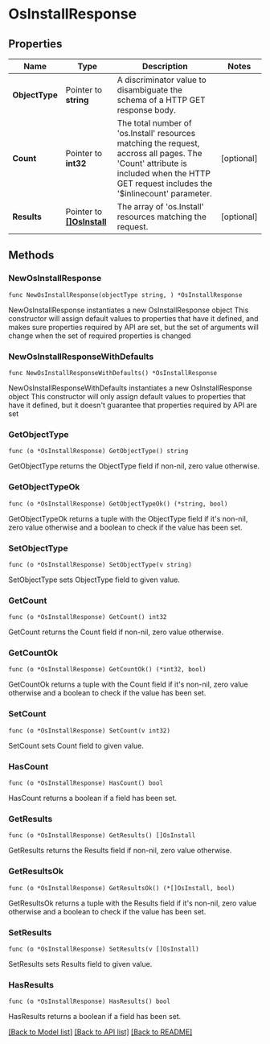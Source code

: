 # OsInstallResponse

## Properties

Name | Type | Description | Notes
------------ | ------------- | ------------- | -------------
**ObjectType** | Pointer to **string** | A discriminator value to disambiguate the schema of a HTTP GET response body. | 
**Count** | Pointer to **int32** | The total number of &#39;os.Install&#39; resources matching the request, accross all pages. The &#39;Count&#39; attribute is included when the HTTP GET request includes the &#39;$inlinecount&#39; parameter. | [optional] 
**Results** | Pointer to [**[]OsInstall**](os.Install.md) | The array of &#39;os.Install&#39; resources matching the request. | [optional] 

## Methods

### NewOsInstallResponse

`func NewOsInstallResponse(objectType string, ) *OsInstallResponse`

NewOsInstallResponse instantiates a new OsInstallResponse object
This constructor will assign default values to properties that have it defined,
and makes sure properties required by API are set, but the set of arguments
will change when the set of required properties is changed

### NewOsInstallResponseWithDefaults

`func NewOsInstallResponseWithDefaults() *OsInstallResponse`

NewOsInstallResponseWithDefaults instantiates a new OsInstallResponse object
This constructor will only assign default values to properties that have it defined,
but it doesn't guarantee that properties required by API are set

### GetObjectType

`func (o *OsInstallResponse) GetObjectType() string`

GetObjectType returns the ObjectType field if non-nil, zero value otherwise.

### GetObjectTypeOk

`func (o *OsInstallResponse) GetObjectTypeOk() (*string, bool)`

GetObjectTypeOk returns a tuple with the ObjectType field if it's non-nil, zero value otherwise
and a boolean to check if the value has been set.

### SetObjectType

`func (o *OsInstallResponse) SetObjectType(v string)`

SetObjectType sets ObjectType field to given value.


### GetCount

`func (o *OsInstallResponse) GetCount() int32`

GetCount returns the Count field if non-nil, zero value otherwise.

### GetCountOk

`func (o *OsInstallResponse) GetCountOk() (*int32, bool)`

GetCountOk returns a tuple with the Count field if it's non-nil, zero value otherwise
and a boolean to check if the value has been set.

### SetCount

`func (o *OsInstallResponse) SetCount(v int32)`

SetCount sets Count field to given value.

### HasCount

`func (o *OsInstallResponse) HasCount() bool`

HasCount returns a boolean if a field has been set.

### GetResults

`func (o *OsInstallResponse) GetResults() []OsInstall`

GetResults returns the Results field if non-nil, zero value otherwise.

### GetResultsOk

`func (o *OsInstallResponse) GetResultsOk() (*[]OsInstall, bool)`

GetResultsOk returns a tuple with the Results field if it's non-nil, zero value otherwise
and a boolean to check if the value has been set.

### SetResults

`func (o *OsInstallResponse) SetResults(v []OsInstall)`

SetResults sets Results field to given value.

### HasResults

`func (o *OsInstallResponse) HasResults() bool`

HasResults returns a boolean if a field has been set.


[[Back to Model list]](../README.md#documentation-for-models) [[Back to API list]](../README.md#documentation-for-api-endpoints) [[Back to README]](../README.md)



